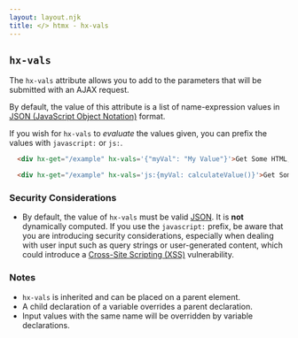 ```yaml
---
layout: layout.njk
title: </> htmx - hx-vals
---
```


## `hx-vals`

The `hx-vals` attribute allows you to add to the parameters that will be submitted with an AJAX request.  

By default, the value of this attribute is a list of name-expression values in [JSON (JavaScript Object Notation)](https://www.json.org/json-en.html) 
format.

If you wish for `hx-vals` to *evaluate* the values given, you can prefix the values with `javascript:` or `js:`.

```html
  <div hx-get="/example" hx-vals='{"myVal": "My Value"}'>Get Some HTML, Including A Value in the Request</div>

  <div hx-get="/example" hx-vals='js:{myVal: calculateValue()}'>Get Some HTML, Including a Dynamic Value from Javascript in the Request</div>
```

### Security Considerations

* By default, the value of `hx-vals` must be valid [JSON](https://developer.mozilla.org/en-US/docs/Glossary/JSON). 
  It is **not** dynamically computed.  If you use the `javascript:` prefix, be aware that you are introducing
   security considerations, especially when dealing with user input such as query strings or user-generated content, 
   which could introduce a [Cross-Site Scripting (XSS)](https://owasp.org/www-community/attacks/xss/) vulnerability. 

### Notes

* `hx-vals` is inherited and can be placed on a parent element.
* A child declaration of a variable overrides a parent declaration.
* Input values with the same name will be overridden by variable declarations.
